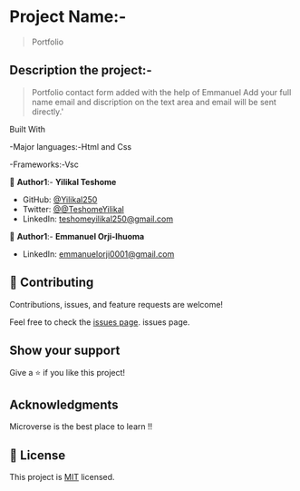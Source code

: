# Project Name:-

> Portfolio

## Description the project:-

> Portfolio contact form added with the help of Emmanuel
> Add your full name email and discription on the text area and email will be sent directly.'

Built With

-Major languages:-Html and Css

-Frameworks:-Vsc


👤 **Author1**:- **Yilikal Teshome**

- GitHub: [@Yilikal250](https://github.com/githubhandle)
- Twitter: [@@TeshomeYilikal](https://twitter.com/twitterhandle)
- LinkedIn: [teshomeyilikal250@gmail.com](https://linkedin.com/in/linkedinhandle)

👤 **Author1**:- **Emmanuel Orji-Ihuoma**

- LinkedIn: [emmanuelorji0001@gmail.com](https://linkedin.com/in/linkedinhandle)
## 🤝 Contributing

Contributions, issues, and feature requests are welcome!

Feel free to check the [issues page](../../issues/). issues page. 


## Show your support

Give a ⭐️ if you like this project!



## Acknowledgments

Microverse is the best place to learn !!



## 📝 License

This project is [MIT](./MIT.md) licensed.


